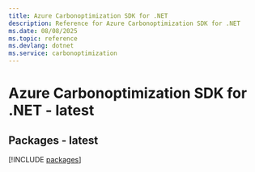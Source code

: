 ```yaml
---
title: Azure Carbonoptimization SDK for .NET
description: Reference for Azure Carbonoptimization SDK for .NET
ms.date: 08/08/2025
ms.topic: reference
ms.devlang: dotnet
ms.service: carbonoptimization
---
```

# Azure Carbonoptimization SDK for .NET - latest
## Packages - latest
[!INCLUDE [packages](carbonoptimization-index.md)]